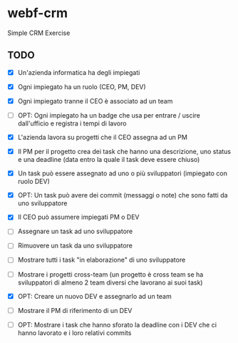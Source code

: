 # webf-crm

Simple CRM Exercise

## TODO

- [x] Un'azienda informatica ha degli impiegati

- [x] Ogni impiegato ha un ruolo (CEO, PM, DEV)

- [x] Ogni impiegato tranne il CEO è associato ad un team
- [ ] OPT: Ogni impiegato ha un badge che usa per entrare / uscire dall'ufficio e registra i tempi di lavoro
- [x] L'azienda lavora su progetti che il CEO assegna ad un PM
- [x] Il PM per il progetto crea dei task che hanno una descrizione, uno status e una deadline (data entro la quale il task deve essere chiuso)

- [x] Un task può essere assegnato ad uno o più sviluppatori (impiegato con ruolo DEV)
- [x] OPT: Un task può avere dei commit (messaggi o note) che sono fatti da uno sviluppatore
- [x] Il CEO può assumere impiegati PM o DEV

- [ ] Assegnare un task ad uno sviluppatore
- [ ] Rimuovere un task da uno sviluppatore
- [ ] Mostrare tutti i task "in elaborazione" di uno sviluppatore
- [ ] Mostrare i progetti cross-team (un progetto è cross team se ha sviluppatori di almeno 2 team diversi che lavorano ai suoi task)
- [x] OPT: Creare un nuovo DEV e assegnarlo ad un team
- [ ] Mostrare il PM di riferimento di un DEV
- [ ] OPT: Mostrare i task che hanno sforato la deadline con i DEV che ci hanno lavorato e i loro relativi commits
